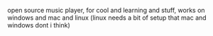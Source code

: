 open source music player, for cool and learning and stuff, works on windows and mac and linux (linux needs a bit of setup that mac and windows dont i think)
